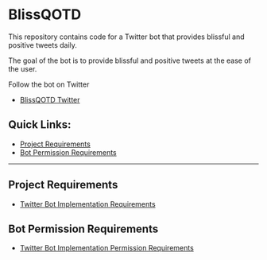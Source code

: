 # BlissQOTD
This repository contains code for a Twitter bot that provides blissful and positive tweets daily.

The goal of the bot is to provide blissful and positive tweets at the ease of the user.

Follow the bot on Twitter
- [BlissQOTD Twitter](https://twitter.com/BlissQOTD)

## Quick Links:
- [Project Requirements](#project-requirements)
- [Bot Permission Requirements](#bot-permission-requirements)

----------------------------------

## Project Requirements
- [Twitter Bot Implementation Requirements](/twitter/README.md#project-requirements)

## Bot Permission Requirements
 - [Twitter Bot Implementation Permission Requirements](/twitter/README.md#bot-permission-requirements)